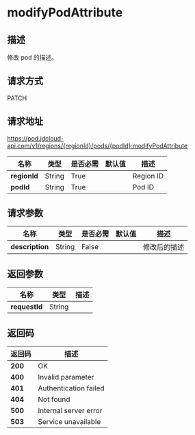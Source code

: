 # modifyPodAttribute


## 描述
修改 pod 的描述。


## 请求方式
PATCH

## 请求地址
https://pod.jdcloud-api.com/v1/regions/{regionId}/pods/{podId}:modifyPodAttribute

|名称|类型|是否必需|默认值|描述|
|---|---|---|---|---|
|**regionId**|String|True| |Region ID|
|**podId**|String|True| |Pod ID|

## 请求参数
|名称|类型|是否必需|默认值|描述|
|---|---|---|---|---|
|**description**|String|False| |修改后的描述|


## 返回参数
|名称|类型|描述|
|---|---|---|
|**requestId**|String| |


## 返回码
|返回码|描述|
|---|---|
|**200**|OK|
|**400**|Invalid parameter|
|**401**|Authentication failed|
|**404**|Not found|
|**500**|Internal server error|
|**503**|Service unavailable|

